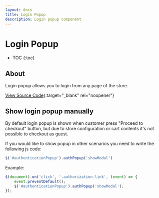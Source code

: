 ```yaml
---
layout: docs
title: Login Popup
description: Login popup component
---
```


# Login Popup

* TOC
{:toc}

## About

Login popup allows you to login from any page of the store.

[View Source Code](https://github.com/breezefront/module-breeze/blob/master/view/frontend/web/js/components/authentication-popup.js){:target="_blank" rel="noopener"}

## Show login popup manually

By default login popup is shown when customer press "Proceed to checkout" button,
but due to store configuration or cart contents it's not possible to checkout as guest.

If you would like to show popup in other scenarios you need to write the following
js code:

```js
$('#authenticationPopup').authPopup('showModal')
```

Example:

```js
$(document).on('click', '.authorization-link', (event) => {
    event.preventDefault();
    $('#authenticationPopup').authPopup('showModal');
});
```
